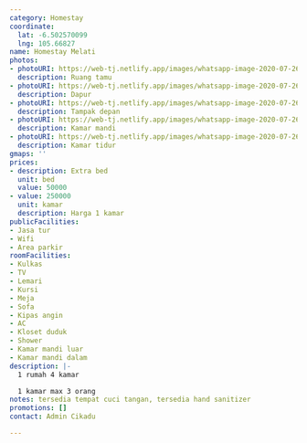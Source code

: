 ```yaml
---
category: Homestay
coordinate:
  lat: -6.502570099
  lng: 105.66827
name: Homestay Melati
photos:
- photoURI: https://web-tj.netlify.app/images/whatsapp-image-2020-07-26-at-14-40-24-1.jpeg
  description: Ruang tamu
- photoURI: https://web-tj.netlify.app/images/whatsapp-image-2020-07-26-at-14-40-23-1.jpeg
  description: Dapur
- photoURI: https://web-tj.netlify.app/images/whatsapp-image-2020-07-26-at-14-40-25.jpeg
  description: Tampak depan
- photoURI: https://web-tj.netlify.app/images/whatsapp-image-2020-07-26-at-14-40-19.jpeg
  description: Kamar mandi
- photoURI: https://web-tj.netlify.app/images/whatsapp-image-2020-07-26-at-14-40-20.jpeg
  description: Kamar tidur
gmaps: ''
prices:
- description: Extra bed
  unit: bed
  value: 50000
- value: 250000
  unit: kamar
  description: Harga 1 kamar
publicFacilities:
- Jasa tur
- Wifi
- Area parkir
roomFacilities:
- Kulkas
- TV
- Lemari
- Kursi
- Meja
- Sofa
- Kipas angin
- AC
- Kloset duduk
- Shower
- Kamar mandi luar
- Kamar mandi dalam
description: |-
  1 rumah 4 kamar

  1 kamar max 3 orang
notes: tersedia tempat cuci tangan, tersedia hand sanitizer
promotions: []
contact: Admin Cikadu

---
```

